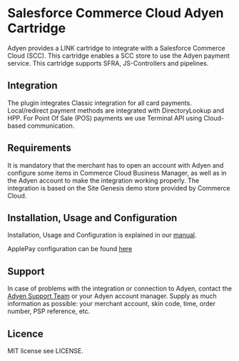 # Salesforce Commerce Cloud Adyen Cartridge

Adyen provides a LINK cartridge to integrate with a Salesforce Commerce Cloud (SCC). This cartridge enables a SCC store to use the Adyen payment service. This cartridge supports SFRA, JS-Controllers and pipelines.

## Integration
The plugin integrates Classic integration for all card payments. Local/redirect payment methods are integrated with DirectoryLookup and HPP. For Point Of Sale (POS) payments we use Terminal API using Cloud-based communication. 

## Requirements
  
It is mandatory that the merchant has to open an account with Adyen and configure some items in Commerce Cloud Business Manager, as well as in the Adyen account to make the integration working properly.
The integration is based on the Site Genesis demo store provided by Commerce Cloud.
  
## Installation, Usage and Configuration

Installation, Usage and Configuration is explained in our [manual](https://docs.adyen.com/developers/plug-ins-and-partners/salesforce-commerce-cloud).

ApplePay configuration can be found [here](documentation/ApplePay.md)

## Support
  
In case of problems with the integration or connection to Adyen, contact the [Adyen Support Team](mailto:support@adyen.com) or your Adyen account manager.
Supply as much information as possible: your merchant account, skin code, time, order number, PSP reference, etc.

## Licence
  
MIT license see LICENSE.
